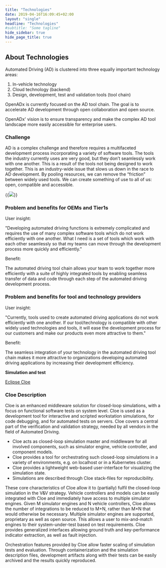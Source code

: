 ```yaml
---
title: "Technologies"
date: 2019-04-16T16:09:45+02:00
layout: "single"
headline: "Technologies"
#subtitle: "Some tagline"
hide_sidebar: true
hide_page_title: true
---
```


<h2>About Technologies</h2>

Automated Driving (AD) is clustered into three equally important technology areas:

1. In-vehicle technology
2. Cloud technology (backend)
3. Design, development, test and validation tools (tool chain)

OpenADx is currently focused on the AD tool chain. The goal is to accelerate AD development through open collaboration and open source.

OpenADx' vision is to ensure transparency and make the complex AD tool landscape more easily accessible for enterprise users.

<h3>Challenge</h3>

AD is a complex challenge and therefore requires a multifaceted development process incorporating a variety of software tools. The tools the industry currently uses are very good, but they don’t seamlessly work with one another. This is a result of the tools not being designed to work together. This is an industry-wide issue that slows us down in the race to AD development. By pooling resources, we can remove the “friction” between widely used tools. We can create something of use to all of us: open, compatible and accessible.

{{<image src="images/tool_scheme.jpg" class="img-responsive">}}

<h3>Problem and benefits for OEMs and Tier1s</h3>

User insight:

"Developing automated driving functions is extremely complicated and requires the use of many complex software tools which do not work efficiently with one another. What I need is a set of tools which work with each other seamlessly so that my teams can move through the development process more quickly and efficiently."

Benefit:

The automated driving tool chain allows your team to work together more efficiently with a suite of highly integrated tools by enabling seamless transfer of data and code through each step of the automated driving development process.

<h3>Problem and benefits for tool and technology providers</h3>

User insight:

"Currently, tools used to create automated driving applications do not work efficiently with one another. If our tool/technology is compatible with other widely used technologies and tools, it will ease the development process for our customers and make our products even more attractive to them."

Benefit:

The seamless integration of your technology in the automated driving tool chain makes it more attractive to organizations developing automated driving applications by increasing their development efficiency.

**Simulation and test**

[Eclipse Cloe](https://projects.eclipse.org/proposals/eclipse-cloe)

<h3>Cloe Description</h3>

Cloe is an enhanced middleware solution for closed-loop simulations, with a focus on functional software tests on system level. Cloe is used as a development tool for interactive and scripted workstation simulations, for code debugging, and for automated tests on servers. Cloe covers a central part of the verification and validation strategy, needed by all vendors in the field of Automated Driving.

- Cloe acts as closed-loop simulation master and middleware for all involved components, such as simulator engine, vehicle controller, and component models.
- Cloe provides a tool for orchestrating such closed-loop simulations in a variety of environments, e.g. on localhost or in a Kubernetes cluster.
- Cloe provides a lightweight web-based user-interface for visualizing the simulation state.
- Simulations are described through Cloe stack-files for reproducibility.

These core characteristics of Cloe allow it to (partially) fulfil the closed-loop simulation in the V&V strategy. Vehicle controllers and models can be easily integrated with Cloe and immediately have access to multiple simulator engines. Given M simulator engines and N vehicle controllers, Cloe allows the number of integrations to be reduced to M+N, rather than M×N that would otherwise be necessary. Multiple simulator engines are supported, proprietary as well as open source. This allows a user to mix-and-match engines to their system-under-test based on test requirements. Cloe provides generalized interfaces allowing ground truth and key-performance indicator extraction, as well as fault injection.

Orchestration features provided by Cloe allow faster scaling of simulation tests and evaluation. Through containerization and the simulation description files, development artifacts along with their tests can be easily archived and the results quickly reproduced.
